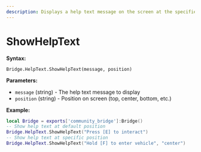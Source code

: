 ```yaml
---
description: Displays a help text message on the screen at the specified position.
---
```


# ShowHelpText

**Syntax:**

```
Bridge.HelpText.ShowHelpText(message, position)
```

**Parameters:**

* `message` (string) - The help text message to display
* `position` (string) - Position on screen (top, center, bottom, etc.)

**Example:**

```lua
local Bridge = exports['community_bridge']:Bridge()
-- Show help text at default position
Bridge.HelpText.ShowHelpText("Press [E] to interact")
-- Show help text at specific position
Bridge.HelpText.ShowHelpText("Hold [F] to enter vehicle", "center")
```
